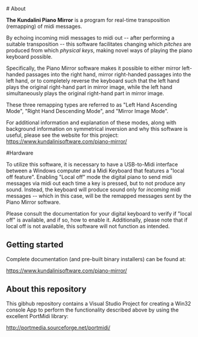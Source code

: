 ﻿﻿# About

**The Kundalini Piano Mirror** is a program for real-time transposition (remapping) of midi messages. 

By echoing incoming midi messages to midi out -- after performing a suitable transposition -- this software facilitates changing which *pitches* are produced from which *physical keys*, making novel ways of playing the piano keyboard possible.

Specifically, the Piano Mirror software makes it possible to either mirror left-handed passages into the right hand, mirror right-handed passages into the left hand, or to completely reverse the keyboard such that the left hand plays the original right-hand part in mirror image, while the left hand simultaneously plays the original right-hand part in mirror image.

These three remapping types are referred to as "Left Hand Ascending Mode", "Right Hand Descending Mode", and "Mirror Image Mode".

For additional information and explanation of these modes, along with background information on symmetrical inversion and why this software is useful, please see the website for this project: https://www.kundalinisoftware.com/piano-mirror/

#Hardware

To utilize this software, it is necessary to have a USB-to-Midi interface between a Windows computer and a Midi Keyboard that features a "local off feature". Enabling "Local off" mode the digital piano to send midi messages via midi out each time a key is pressed, but to not produce any sound. Instead, the keyboard will produce sound only for *incoming* midi messages -- which in this case, will be the remapped messages sent by the Piano Mirror software.

Please consult the documentation for your digital keyboard to verify if "local off" is available, and if so, how to enable it. Additionally, please note that if local off is not available, this software will not function as intended.


## Getting started

Complete documentation (and pre-built binary installers) can be found at:

https://www.kundalinisoftware.com/piano-mirror/

## About this repository

This gibhub repository contains a Visual Studio Project for creating a Win32 console App to perform the functionality described above by using the excellent PortMidi library:

http://portmedia.sourceforge.net/portmidi/



